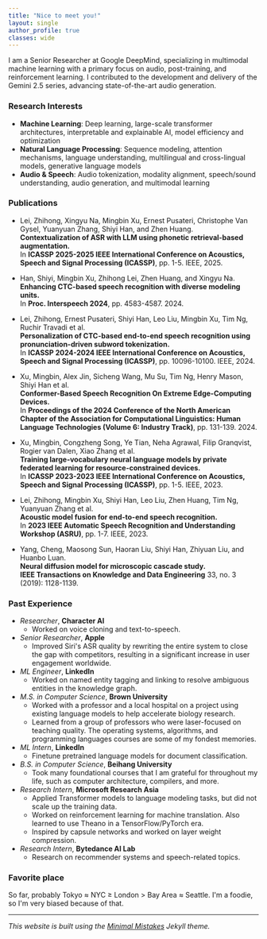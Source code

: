 ```yaml
---
title: "Nice to meet you!"
layout: single
author_profile: true
classes: wide
---
```



I am a Senior Researcher at Google DeepMind, specializing in multimodal machine learning with a primary focus on audio, post-training, and reinforcement learning. I contributed to the development and delivery of the Gemini 2.5 series, advancing state-of-the-art audio generation.

### Research Interests

- **Machine Learning**: Deep learning, large-scale transformer architectures, interpretable and explainable AI, model efficiency and optimization
- **Natural Language Processing**: Sequence modeling, attention mechanisms, language understanding, multilingual and cross-lingual models, generative language models
- **Audio & Speech**: Audio tokenization, modality alignment, speech/sound understanding, audio generation, and multimodal learning

### Publications

- Lei, Zhihong, Xingyu Na, Mingbin Xu, Ernest Pusateri, Christophe Van Gysel, Yuanyuan Zhang, Shiyi Han, and Zhen Huang.  
  **Contextualization of ASR with LLM using phonetic retrieval-based augmentation.**  
  In **ICASSP 2025-2025 IEEE International Conference on Acoustics, Speech and Signal Processing (ICASSP)**, pp. 1-5. IEEE, 2025.

- Han, Shiyi, Mingbin Xu, Zhihong Lei, Zhen Huang, and Xingyu Na.  
  **Enhancing CTC-based speech recognition with diverse modeling units.**  
  In **Proc. Interspeech 2024**, pp. 4583-4587. 2024.

- Lei, Zhihong, Ernest Pusateri, Shiyi Han, Leo Liu, Mingbin Xu, Tim Ng, Ruchir Travadi et al.  
  **Personalization of CTC-based end-to-end speech recognition using pronunciation-driven subword tokenization.**  
  In **ICASSP 2024-2024 IEEE International Conference on Acoustics, Speech and Signal Processing (ICASSP)**, pp. 10096-10100. IEEE, 2024.

- Xu, Mingbin, Alex Jin, Sicheng Wang, Mu Su, Tim Ng, Henry Mason, Shiyi Han et al.  
  **Conformer-Based Speech Recognition On Extreme Edge-Computing Devices.**  
  In **Proceedings of the 2024 Conference of the North American Chapter of the Association for Computational Linguistics: Human Language Technologies (Volume 6: Industry Track)**, pp. 131-139. 2024.

- Xu, Mingbin, Congzheng Song, Ye Tian, Neha Agrawal, Filip Granqvist, Rogier van Dalen, Xiao Zhang et al.  
  **Training large-vocabulary neural language models by private federated learning for resource-constrained devices.**  
  In **ICASSP 2023-2023 IEEE International Conference on Acoustics, Speech and Signal Processing (ICASSP)**, pp. 1-5. IEEE, 2023.

- Lei, Zhihong, Mingbin Xu, Shiyi Han, Leo Liu, Zhen Huang, Tim Ng, Yuanyuan Zhang et al.  
  **Acoustic model fusion for end-to-end speech recognition.**  
  In **2023 IEEE Automatic Speech Recognition and Understanding Workshop (ASRU)**, pp. 1-7. IEEE, 2023.
  
- Yang, Cheng, Maosong Sun, Haoran Liu, Shiyi Han, Zhiyuan Liu, and Huanbo Luan.  
  **Neural diffusion model for microscopic cascade study.**  
  **IEEE Transactions on Knowledge and Data Engineering** 33, no. 3 (2019): 1128-1139.

### Past Experience
- *Researcher*, **Character AI**
  - Worked on voice cloning and text-to-speech.
- *Senior Researcher*, **Apple**
  - Improved Siri's ASR quality by rewriting the entire system to close the gap with competitors, resulting in a significant increase in user engagement worldwide.
- *ML Engineer*, **LinkedIn**
  - Worked on named entity tagging and linking to resolve ambiguous entities in the knowledge graph.
- *M.S. in Computer Science*, **Brown University**
  - Worked with a professor and a local hospital on a project using existing language models to help accelerate biology research.
  - Learned from a group of professors who were laser-focused on teaching quality. The operating systems, algorithms, and programming languages courses are some of my fondest memories.
- *ML Intern*, **LinkedIn**
  - Finetune pretrained language models for document classification.
- *B.S. in Computer Science*, **Beihang University** 
  - Took many foundational courses that I am grateful for throughout my life, such as computer architecture, compilers, and more.
- *Research Intern*, **Microsoft Research Asia**
  - Applied Transformer models to language modeling tasks, but did not scale up the training data.
  - Worked on reinforcement learning for machine translation. Also learned to use Theano in a TensorFlow/PyTorch era.
  - Inspired by capsule networks and worked on layer weight compression.
- *Research Intern*, **Bytedance AI Lab**
  - Research on recommender systems and speech-related topics.

<!-- 
#### Current Work
- **Transformer Architecture Analysis**: Investigating the interpretability of attention mechanisms in biological sequence modeling
- **Protein Structure Prediction**: Developing novel deep learning approaches for protein folding prediction

#### Past Projects
- **Bioinformatics Tool Development**: Created tools for biological sequence analysis and visualization -->
<!-- 
### Skills

**Programming Languages**: Python, R, C++, JavaScript  
**Machine Learning**: Jax, PyTorch, TensorFlow, scikit-learn  
**Web Development**: HTML, CSS, JavaScript, Jekyll   -->


### Favorite place

So far, probably Tokyo ≈ NYC ≥ London > Bay Area ≈ Seattle. I'm a foodie, so I'm very biased because of that.

---

*This website is built using the [Minimal Mistakes](https://mmistakes.github.io/minimal-mistakes/) Jekyll theme.* 